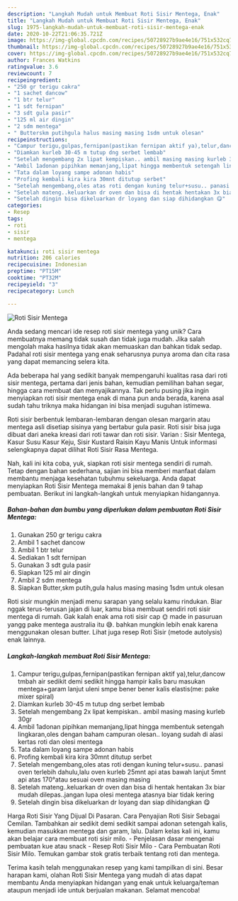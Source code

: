 ```yaml
---
description: "Langkah Mudah untuk Membuat Roti Sisir Mentega, Enak"
title: "Langkah Mudah untuk Membuat Roti Sisir Mentega, Enak"
slug: 1975-langkah-mudah-untuk-membuat-roti-sisir-mentega-enak
date: 2020-10-22T21:06:35.721Z
image: https://img-global.cpcdn.com/recipes/50728927b9ae4e16/751x532cq70/roti-sisir-mentega-foto-resep-utama.jpg
thumbnail: https://img-global.cpcdn.com/recipes/50728927b9ae4e16/751x532cq70/roti-sisir-mentega-foto-resep-utama.jpg
cover: https://img-global.cpcdn.com/recipes/50728927b9ae4e16/751x532cq70/roti-sisir-mentega-foto-resep-utama.jpg
author: Frances Watkins
ratingvalue: 3.6
reviewcount: 7
recipeingredient:
- "250 gr terigu cakra"
- "1 sachet dancow"
- "1 btr telur"
- "1 sdt fernipan"
- "3 sdt gula pasir"
- "125 ml air dingin"
- "2 sdm mentega"
- " Butterskm putihgula halus masing masing 1sdm untuk olesan"
recipeinstructions:
- "Campur terigu,gulpas,fernipan(pastikan fernipan aktif ya),telur,dancow tmbah air sedikit demi sedikit hingga hampir kalis baru masukan mentega+garam lanjut uleni smpe bener bener kalis elastis(me: pake mixer spiral)"
- "Diamkan kurleb 30-45 m tutup dng serbet lembab"
- "Setelah mengembang 2x lipat kempiskan.. ambil masing masing kurleb 30gr"
- "Ambil 1adonan pipihkan memanjang,lipat hingga membentuk setengah lingkaran,oles dengan baham campuran olesan.. loyang sudah di alasi kertas roti dan olesi mentega"
- "Tata dalam loyang sampe adonan habis"
- "Profing kembali kira kira 30mnt ditutup serbet"
- "Setelah mengembang,oles atas roti dengan kuning telur+susu.. panasi oven terlebih dahulu,lalu oven kurleb 25mnt api atas bawah lanjut 5mnt api atas 170°atau sesuai oven masing masing"
- "Setelah mateng..keluarkan dr oven dan bisa di hentak hentakan 3x biar mudah dilepas..jangan lupa olesi mentega atasnya biar tidak kering"
- "Setelah dingin bisa dikeluarkan dr loyang dan siap dihidangkan 😋"
categories:
- Resep
tags:
- roti
- sisir
- mentega

katakunci: roti sisir mentega 
nutrition: 206 calories
recipecuisine: Indonesian
preptime: "PT15M"
cooktime: "PT32M"
recipeyield: "3"
recipecategory: Lunch

---
```



![Roti Sisir Mentega](https://img-global.cpcdn.com/recipes/50728927b9ae4e16/751x532cq70/roti-sisir-mentega-foto-resep-utama.jpg)

Anda sedang mencari ide resep roti sisir mentega yang unik? Cara membuatnya memang tidak susah dan tidak juga mudah. Jika salah mengolah maka hasilnya tidak akan memuaskan dan bahkan tidak sedap. Padahal roti sisir mentega yang enak seharusnya punya aroma dan cita rasa yang dapat memancing selera kita.

Ada beberapa hal yang sedikit banyak mempengaruhi kualitas rasa dari roti sisir mentega, pertama dari jenis bahan, kemudian pemilihan bahan segar, hingga cara membuat dan menyajikannya. Tak perlu pusing jika ingin menyiapkan roti sisir mentega enak di mana pun anda berada, karena asal sudah tahu triknya maka hidangan ini bisa menjadi suguhan istimewa.

Roti sisir berbentuk lembaran-lembaran dengan olesan margarin atau mentega asli disetiap sisinya yang bertabur gula pasir. Roti sisir bisa juga dibuat dari aneka kreasi dari roti tawar dan roti sisir. Varian : Sisir Mentega, Kasur Susu Kasur Keju, Sisir Kustard Raisin Kayu Manis Untuk informasi selengkapnya dapat dilihat Roti Sisir Rasa Mentega.


Nah, kali ini kita coba, yuk, siapkan roti sisir mentega sendiri di rumah. Tetap dengan bahan sederhana, sajian ini bisa memberi manfaat dalam membantu menjaga kesehatan tubuhmu sekeluarga. Anda dapat menyiapkan Roti Sisir Mentega memakai 8 jenis bahan dan 9 tahap pembuatan. Berikut ini langkah-langkah untuk menyiapkan hidangannya.

<!--inarticleads1-->

##### Bahan-bahan dan bumbu yang diperlukan dalam pembuatan Roti Sisir Mentega:

1. Gunakan 250 gr terigu cakra
1. Ambil 1 sachet dancow
1. Ambil 1 btr telur
1. Sediakan 1 sdt fernipan
1. Gunakan 3 sdt gula pasir
1. Siapkan 125 ml air dingin
1. Ambil 2 sdm mentega
1. Siapkan  Butter,skm putih,gula halus masing masing 1sdm untuk olesan


Roti sisir mungkin menjadi menu sarapan yang selalu kamu rindukan. Biar nggak terus-terusan jajan di luar, kamu bisa membuat sendiri roti sisir mentega di rumah. Gak kalah enak ama roti sisir cap 🌞 made in pasuruan yangg pake mentega australia itu 😅. bahkan mungkin lebih enak karena menggunakan olesan butter. Lihat juga resep Roti Sisir (metode autolysis) enak lainnya. 

<!--inarticleads2-->

##### Langkah-langkah membuat Roti Sisir Mentega:

1. Campur terigu,gulpas,fernipan(pastikan fernipan aktif ya),telur,dancow tmbah air sedikit demi sedikit hingga hampir kalis baru masukan mentega+garam lanjut uleni smpe bener bener kalis elastis(me: pake mixer spiral)
1. Diamkan kurleb 30-45 m tutup dng serbet lembab
1. Setelah mengembang 2x lipat kempiskan.. ambil masing masing kurleb 30gr
1. Ambil 1adonan pipihkan memanjang,lipat hingga membentuk setengah lingkaran,oles dengan baham campuran olesan.. loyang sudah di alasi kertas roti dan olesi mentega
1. Tata dalam loyang sampe adonan habis
1. Profing kembali kira kira 30mnt ditutup serbet
1. Setelah mengembang,oles atas roti dengan kuning telur+susu.. panasi oven terlebih dahulu,lalu oven kurleb 25mnt api atas bawah lanjut 5mnt api atas 170°atau sesuai oven masing masing
1. Setelah mateng..keluarkan dr oven dan bisa di hentak hentakan 3x biar mudah dilepas..jangan lupa olesi mentega atasnya biar tidak kering
1. Setelah dingin bisa dikeluarkan dr loyang dan siap dihidangkan 😋


Harga Roti Sisir Yang Dijual Di Pasaran. Cara Penyajian Roti Sisir Sebagai Cemilan. Tambahkan air sedikit demi sedikit sampai adonan setengah kalis, kemudian masukkan mentega dan garam, lalu. Dalam kelas kali ini, kamu akan belajar cara membuat roti sisir milo. - Penjelasan dasar mengenai pembuatan kue atau snack - Resep Roti Sisir Milo - Cara Pembuatan Roti Sisir Milo. Temukan gambar stok gratis terbaik tentang roti dan mentega. 

Terima kasih telah menggunakan resep yang kami tampilkan di sini. Besar harapan kami, olahan Roti Sisir Mentega yang mudah di atas dapat membantu Anda menyiapkan hidangan yang enak untuk keluarga/teman ataupun menjadi ide untuk berjualan makanan. Selamat mencoba!

